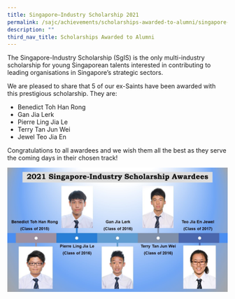 ```yaml
---
title: Singapore–Industry Scholarship 2021
permalink: /sajc/achievements/scholarships-awarded-to-alumni/singapore-industry-scholarship-2021/
description: ""
third_nav_title: Scholarships Awarded to Alumni
---
```

<p>The Singapore-Industry Scholarship (SgIS) is the only multi-industry scholarship for young Singaporean talents interested in contributing to leading organisations in Singapore&rsquo;s strategic sectors.</p>
<p>We are pleased to share that 5 of our ex-Saints have been awarded with this prestigious scholarship. They are:</p>
<div>
<ul>
<li>Benedict Toh Han Rong</li>
<li>Gan Jia Lerk</li>
<li>Pierre Ling Jia Le</li>
<li>Terry Tan Jun Wei</li>
<li>Jewel Teo Jia En</li>
</ul>
</div>
<p>Congratulations to all awardees and we wish them all the best as they serve the coming days in their chosen track!</p>
<img src="/images/sis2021.jpg">